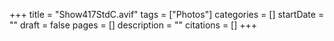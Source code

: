 +++
title = "Show417StdC.avif"
tags = ["Photos"]
categories = []
startDate = ""
draft = false
pages = []
description = ""
citations = []
+++

